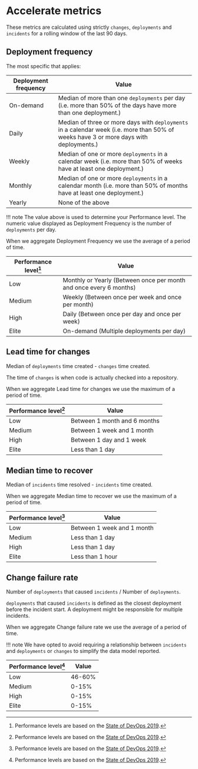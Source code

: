 # Accelerate metrics

These metrics are calculated using strictly `changes`, `deployments` and `incidents` for a rolling window of the last 90 days.

## Deployment frequency

The most specific that applies:

| Deployment frequency | Value                                                                                                                                  |
| -------------------- | -------------------------------------------------------------------------------------------------------------------------------------- |
| On-demand            | Median of more than one `deployments` per day (i.e. more than 50% of the days have more than one deployment.)                          |
| Daily                | Median of three or more days with `deployments` in a calendar week (i.e. more than 50% of weeks have 3 or more days with deployments.) |
| Weekly               | Median of one or more `deployments` in a calendar week (i.e. more than 50% of weeks have at least one deployment.)                     |
| Monthly              | Median of one or more `deployments` in a calendar month (i.e. more than 50% of months have at least one deployment.)                   |
| Yearly               | None of the above                                                                                                                      |

!!! note
    The value above is used to determine your Performance level. The numeric value displayed as Deployment Frequency is the number of `deployments` per day.

When we aggregate Deployment Frequency we use the average of a period of time.

| Performance level[^1] | Value                                                              |
| --------------------- | ------------------------------------------------------------------ |
| Low                   | Monthly or Yearly (Between once per month and once every 6 months) |
| Medium                | Weekly (Between once per week and once per month)                  |
| High                  | Daily (Between once per day and once per week)                     |
| Elite                 | On-demand (Multiple deployments per day)                           |

## Lead time for changes

Median of `deployments` time created - `changes` time created.

The time of `changes` is when code is actually checked into a repository.

When we aggregate Lead time for changes we use the maximum of a period of time.

| Performance level[^1] | Value                        |
| --------------------- | ---------------------------- |
| Low                   | Between 1 month and 6 months |
| Medium                | Between 1 week and 1 month   |
| High                  | Between 1 day and 1 week     |
| Elite                 | Less than 1 day              |

## Median time to recover

Median of `incidents` time resolved - `incidents` time created.

When we aggregate Median time to recover we use the maximum of a period of time.

| Performance level[^1] | Value                      |
| --------------------- | -------------------------- |
| Low                   | Between 1 week and 1 month |
| Medium                | Less than 1 day            |
| High                  | Less than 1 day            |
| Elite                 | Less than 1 hour           |

## Change failure rate

Number of `deployments` that caused `incidents` / Number of `deployments`.

`deployments` that caused `incidents` is defined as the closest deployment before the incident start. A deployment might be responsible for multiple incidents.

When we aggregate Change failure rate we use the average of a period of time.

!!! note
    We have opted to avoid requiring a relationship between `incidents` and `deployments` or `changes` to simplify the data model reported.

| Performance level[^1] | Value  |
| --------------------- | ------ |
| Low                   | 46-60% |
| Medium                | 0-15%  |
| High                  | 0-15%  |
| Elite                 | 0-15%  |

[^1]: Performance levels are based on the [State of DevOps 2019](https://services.google.com/fh/files/misc/state-of-devops-2019.pdf).
